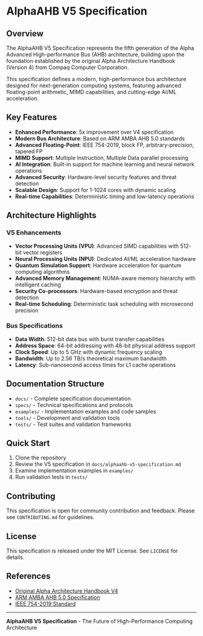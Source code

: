 # AlphaAHB V5 Specification

## Overview

The AlphaAHB V5 Specification represents the fifth generation of the Alpha Advanced High-performance Bus (AHB) architecture, building upon the foundation established by the original Alpha Architecture Handbook (Version 4) from Compaq Computer Corporation.

This specification defines a modern, high-performance bus architecture designed for next-generation computing systems, featuring advanced floating-point arithmetic, MIMD capabilities, and cutting-edge AI/ML acceleration.

## Key Features

- **Enhanced Performance**: 5x improvement over V4 specification
- **Modern Bus Architecture**: Based on ARM AMBA AHB 5.0 standards
- **Advanced Floating-Point**: IEEE 754-2019, block FP, arbitrary-precision, tapered FP
- **MIMD Support**: Multiple Instruction, Multiple Data parallel processing
- **AI Integration**: Built-in support for machine learning and neural network operations
- **Advanced Security**: Hardware-level security features and threat detection
- **Scalable Design**: Support for 1-1024 cores with dynamic scaling
- **Real-time Capabilities**: Deterministic timing and low-latency operations

## Architecture Highlights

### V5 Enhancements
- **Vector Processing Units (VPU)**: Advanced SIMD capabilities with 512-bit vector registers
- **Neural Processing Units (NPU)**: Dedicated AI/ML acceleration hardware
- **Quantum Simulation Support**: Hardware acceleration for quantum computing algorithms
- **Advanced Memory Management**: NUMA-aware memory hierarchy with intelligent caching
- **Security Co-processors**: Hardware-based encryption and threat detection
- **Real-time Scheduling**: Deterministic task scheduling with microsecond precision

### Bus Specifications
- **Data Width**: 512-bit data bus with burst transfer capabilities
- **Address Space**: 64-bit addressing with 48-bit physical address support
- **Clock Speed**: Up to 5 GHz with dynamic frequency scaling
- **Bandwidth**: Up to 2.56 TB/s theoretical maximum bandwidth
- **Latency**: Sub-nanosecond access times for L1 cache operations

## Documentation Structure

- `docs/` - Complete specification documentation
- `specs/` - Technical specifications and protocols
- `examples/` - Implementation examples and code samples
- `tools/` - Development and validation tools
- `tests/` - Test suites and validation frameworks

## Quick Start

1. Clone the repository
2. Review the V5 specification in `docs/alphaahb-v5-specification.md`
3. Examine implementation examples in `examples/`
4. Run validation tests in `tests/`

## Contributing

This specification is open for community contribution and feedback. Please see `CONTRIBUTING.md` for guidelines.

## License

This specification is released under the MIT License. See `LICENSE` for details.

## References

- [Original Alpha Architecture Handbook V4](http://www.o3one.org/hwdocs/alpha/alphaahb.pdf)
- [ARM AMBA AHB 5.0 Specification](https://developer.arm.com/documentation/ihi0011/latest/)
- [IEEE 754-2019 Standard](https://ieeexplore.ieee.org/document/8766229)

---

**AlphaAHB V5 Specification** - The Future of High-Performance Computing Architecture

